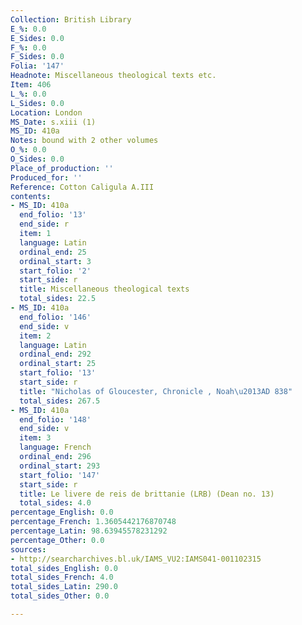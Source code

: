 ```yaml
---
Collection: British Library
E_%: 0.0
E_Sides: 0.0
F_%: 0.0
F_Sides: 0.0
Folia: '147'
Headnote: Miscellaneous theological texts etc.
Item: 406
L_%: 0.0
L_Sides: 0.0
Location: London
MS_Date: s.xiii (1)
MS_ID: 410a
Notes: bound with 2 other volumes
O_%: 0.0
O_Sides: 0.0
Place_of_production: ''
Produced_for: ''
Reference: Cotton Caligula A.III
contents:
- MS_ID: 410a
  end_folio: '13'
  end_side: r
  item: 1
  language: Latin
  ordinal_end: 25
  ordinal_start: 3
  start_folio: '2'
  start_side: r
  title: Miscellaneous theological texts
  total_sides: 22.5
- MS_ID: 410a
  end_folio: '146'
  end_side: v
  item: 2
  language: Latin
  ordinal_end: 292
  ordinal_start: 25
  start_folio: '13'
  start_side: r
  title: "Nicholas of Gloucester, Chronicle , Noah\u2013AD 838"
  total_sides: 267.5
- MS_ID: 410a
  end_folio: '148'
  end_side: v
  item: 3
  language: French
  ordinal_end: 296
  ordinal_start: 293
  start_folio: '147'
  start_side: r
  title: Le livere de reis de brittanie (LRB) (Dean no. 13)
  total_sides: 4.0
percentage_English: 0.0
percentage_French: 1.3605442176870748
percentage_Latin: 98.63945578231292
percentage_Other: 0.0
sources:
- http://searcharchives.bl.uk/IAMS_VU2:IAMS041-001102315
total_sides_English: 0.0
total_sides_French: 4.0
total_sides_Latin: 290.0
total_sides_Other: 0.0

---
```

